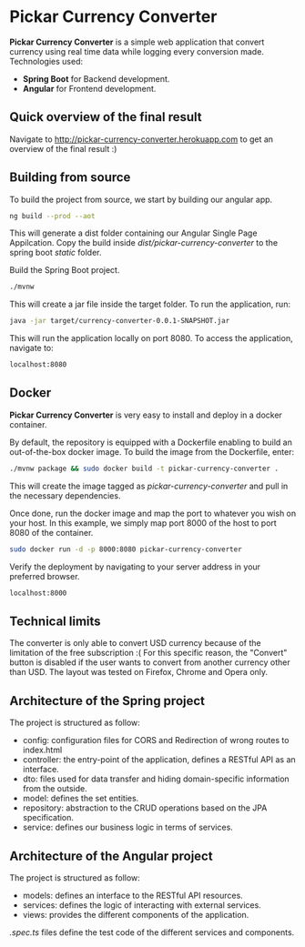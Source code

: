 ﻿
# Pickar Currency Converter

**Pickar Currency Converter** is a simple web application that convert currency using real time data while logging every conversion made. Technologies used:

  - **Spring Boot** for Backend development.
  - **Angular** for Frontend development.

## Quick overview of the final result

Navigate to http://pickar-currency-converter.herokuapp.com to get an overview of the final result :)


## Building from source
To build the project from source, we start by building our angular app.
```sh
ng build --prod --aot
```
This will generate a dist folder containing our Angular Single Page Appilcation.
Copy the build inside *dist/pickar-currency-converter* to the spring boot *static* folder.

Build the Spring Boot project.
```sh
./mvnw
```
This will create a jar file inside the target folder. To run the application, run:
```sh
java -jar target/currency-converter-0.0.1-SNAPSHOT.jar
```
This will run the application locally on port 8080. To access the application, navigate to:
```sh
localhost:8080
```

## Docker
**Pickar Currency Converter** is very easy to install and deploy in a docker container.

By default, the repository is equipped with a Dockerfile enabling to build an out-of-the-box docker image.
To build the image from the Dockerfile, enter:

```sh
./mvnw package && sudo docker build -t pickar-currency-converter .
```
This will create the image tagged as *pickar-currency-converter* and pull in the necessary dependencies.

Once done, run the docker image and map the port to whatever you wish on your host. In this example, we simply map port 8000 of the host to port 8080 of the container.

```sh
sudo docker run -d -p 8000:8080 pickar-currency-converter
```
Verify the deployment by navigating to your server address in your preferred browser.

```sh
localhost:8000
```

## Technical limits
The converter is only able to convert USD currency because of the limitation of the free subscription :(
For this specific reason, the "Convert" button is disabled if the user wants to convert from another currency other than USD.
The layout was tested on Firefox, Chrome and Opera only.

## Architecture of the Spring project
The project is structured as follow:
  - config: configuration files for CORS and Redirection of wrong routes to index.html
  - controller: the entry-point of the application, defines a RESTful API as an interface.
  - dto: files used for data transfer and hiding domain-specific information from the outside.
  - model: defines the set entities.
  - repository: abstraction to the CRUD operations based on the JPA specification.
  - service: defines our business logic in terms of services.

## Architecture of the Angular project
The project is structured as follow:
- models: defines an interface to the RESTful API resources.
- services: defines the logic of interacting with external services.
- views: provides the different components of the application.

*.spec.ts* files define the test code of the different services and components.
